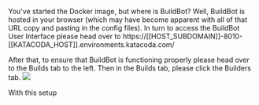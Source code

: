 You've started the Docker image, but where is BuildBot? Well, BuildBot is hosted in your browser (which may have become apparent with all of that URL copy and pasting in the config files). 
In turn to access the BuildBot User Interface please head over to https://[[HOST_SUBDOMAIN]]-8010-[[KATACODA_HOST]].environments.katacoda.com/

After that, to ensure that BuildBot is functioning properly please head over to the Builds tab to the left. Then in the Builds tab, please click the Builders tab.
![](https://i.gyazo.com/e1c0d65a0244dd24f8339a72509db0dc.gif)

With this setup  


